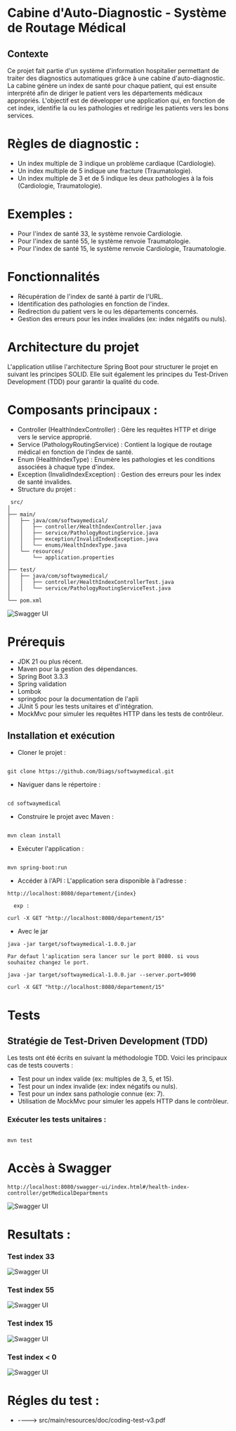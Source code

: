# Cabine d'Auto-Diagnostic - Système de Routage Médical
## Contexte
Ce projet fait partie d'un système d'information hospitalier permettant de traiter des diagnostics automatiques grâce à une cabine d'auto-diagnostic. La cabine génère un index de santé pour chaque patient, qui est ensuite interprété afin de diriger le patient vers les départements médicaux appropriés. L'objectif est de développer une application qui, en fonction de cet index, identifie la ou les pathologies et redirige les patients vers les bons services.

# Règles de diagnostic :
* Un index multiple de 3 indique un problème cardiaque (Cardiologie).
* Un index multiple de 5 indique une fracture (Traumatologie).
* Un index multiple de 3 et de 5 indique les deux pathologies à la fois (Cardiologie, Traumatologie).
# Exemples :
* Pour l'index de santé 33, le système renvoie Cardiologie.
* Pour l'index de santé 55, le système renvoie Traumatologie.
* Pour l'index de santé 15, le système renvoie Cardiologie, Traumatologie.
# Fonctionnalités
* Récupération de l'index de santé à partir de l'URL.
* Identification des pathologies en fonction de l'index.
* Redirection du patient vers le ou les départements concernés.
* Gestion des erreurs pour les index invalides (ex: index négatifs ou nuls).
# Architecture du projet
L'application utilise l'architecture Spring Boot pour structurer le projet en suivant les principes SOLID. Elle suit également les principes du Test-Driven Development (TDD) pour garantir la qualité du code.

# Composants principaux :
* Controller (HealthIndexController) : Gère les requêtes HTTP et dirige vers le service approprié.
* Service (PathologyRoutingService) : Contient la logique de routage médical en fonction de l'index de santé.
* Enum (HealthIndexType) : Enumère les pathologies et les conditions associées à chaque type d'index.
* Exception (InvalidIndexException) : Gestion des erreurs pour les index de santé invalides.
* Structure du projet :
```
 src/
│
├── main/
│   ├── java/com/softwaymedical/
│   │   ├── controller/HealthIndexController.java
│   │   ├── service/PathologyRoutingService.java
│   │   ├── exception/InvalidIndexException.java
│   │   └── enums/HealthIndexType.java
│   └── resources/
│       └── application.properties
│
├── test/
│   ├── java/com/softwaymedical/
│   │   ├── controller/HealthIndexControllerTest.java
│   │   └── service/PathologyRoutingServiceTest.java
│
└── pom.xml

```
![Swagger UI](src/main/resources/img/result0.png)

# Prérequis
* JDK 21 ou plus récent.
* Maven pour la gestion des dépendances.
* Spring Boot 3.3.3
* Spring validation
* Lombok
* springdoc pour la documentation de l'apli
* JUnit 5 pour les tests unitaires et d'intégration.
* MockMvc pour simuler les requêtes HTTP dans les tests de contrôleur.


## Installation et exécution
* Cloner le projet :

 ``` 

 git clone https://github.com/Diags/softwaymedical.git

```
* Naviguer dans le répertoire :
```

cd softwaymedical

```

* Construire le projet avec Maven :

```

mvn clean install

```
* Exécuter l'application :
```

mvn spring-boot:run

```
* Accéder à l'API : L'application sera disponible à l'adresse :

```
http://localhost:8080/departement/{index}

  exp :

curl -X GET "http://localhost:8080/departement/15"

```
* Avec le jar 
```
java -jar target/softwaymedical-1.0.0.jar

Par defaut l'aplication sera lancer sur le port 8080. si vous souhaitez changez le port.

java -jar target/softwaymedical-1.0.0.jar --server.port=9090

curl -X GET "http://localhost:8080/departement/15"
```

# Tests

## Stratégie de Test-Driven Development (TDD)
Les tests ont été écrits en suivant la méthodologie TDD. Voici les principaux cas de tests couverts :

* Test pour un index valide (ex: multiples de 3, 5, et 15).
* Test pour un index invalide (ex: index négatifs ou nuls).
* Test pour un index sans pathologie connue (ex: 7).
* Utilisation de MockMvc pour simuler les appels HTTP dans le contrôleur.

### Exécuter les tests unitaires :

```

mvn test

```

# Accès à Swagger
```
http://localhost:8080/swagger-ui/index.html#/health-index-controller/getMedicalDepartments

```

![Swagger UI](src/main/resources/img/swagger.png)
# Resultats :
### Test index 33
![Swagger UI](src/main/resources/img/result3.png)
### Test index 55
![Swagger UI](src/main/resources/img/result2.png)
### Test index 15
![Swagger UI](src/main/resources/img/result1.png)
### Test index < 0
![Swagger UI](src/main/resources/img/result4.png)

# Régles du test : 
* ----> src/main/resources/doc/coding-test-v3.pdf
